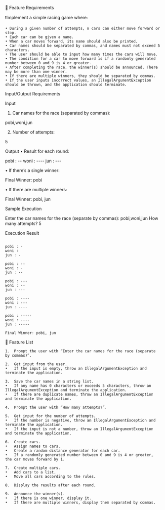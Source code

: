 🚀 Feature Requirements

❗️Implement a simple racing game where:
```angular2html
• During a given number of attempts, n cars can either move forward or stop.
• Each car can be given a name.
• When a car moves forward, its name should also be printed.
• Car names should be separated by commas, and names must not exceed 5 characters.
• The user should be able to input how many times the cars will move.
• The condition for a car to move forward is if a randomly generated number between 0 and 9 is 4 or greater.
• After completing the race, the winner(s) should be announced. There may be more than one winner.
• If there are multiple winners, they should be separated by commas.
• If the user inputs incorrect values, an IllegalArgumentException should be thrown, and the application should terminate.
```

Input/Output Requirements

Input
1.	Car names for the race (separated by commas):

pobi,woni,jun

2.	Number of attempts:

5

Output
•	Result for each round:

pobi : --
woni : ----
jun : ---


•	If there’s a single winner:

Final Winner: pobi


•	If there are multiple winners:

Final Winner: pobi, jun



Sample Execution

Enter the car names for the race (separate by commas):
pobi,woni,jun
How many attempts?
5

Execution Result
```angular2html

pobi : -
woni :
jun : -

pobi : --
woni : -
jun : --

pobi : ---
woni : --
jun : ---

pobi : ----
woni : ---
jun : ----

pobi : -----
woni : ----
jun : -----

Final Winner: pobi, jun

```

🚗 Feature List


```angular2html
1.	Prompt the user with “Enter the car names for the race (separate by commas)”.

2.	Get input from the user.
•	If the input is empty, throw an IllegalArgumentException and terminate the application.

3.	Save the car names in a string list.
•	If any name has 0 characters or exceeds 5 characters, throw an IllegalArgumentException and terminate the application.
•	If there are duplicate names, throw an IllegalArgumentException and terminate the application.

4.	Prompt the user with “How many attempts?”.

5.	Get input for the number of attempts.
•	If the number is negative, throw an IllegalArgumentException and terminate the application.
•	If the input is not a number, throw an IllegalArgumentException and terminate the application.

6.	Create cars.
•	Assign names to cars.
•	Create a random distance generator for each car.
•	If a randomly generated number between 0 and 9 is 4 or greater, the car moves forward by 1.

7.	Create multiple cars.
•	Add cars to a list.
•	Move all cars according to the rules.

8.	Display the results after each round.

9.	Announce the winner(s).
•	If there is one winner, display it.
•	If there are multiple winners, display them separated by commas.

```
